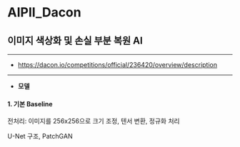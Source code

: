 # AIPII_Dacon
## 이미지 색상화 및 손실 부분 복원 AI

-----
+ <https://dacon.io/competitions/official/236420/overview/description>
-----

- **모델**
  
#### 1. 기본 Baseline
전처리: 이미지를 256x256으로 크기 조정, 텐서 변환, 정규화 처리

U-Net 구조, PatchGAN
